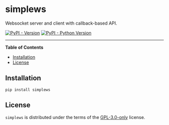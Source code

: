 # simplews

Websocket server and client with callback-based API.

[![PyPI - Version](https://img.shields.io/pypi/v/simplews.svg)](https://pypi.org/project/simplews)
[![PyPI - Python Version](https://img.shields.io/pypi/pyversions/simplews.svg)](https://pypi.org/project/simplews)

-----

**Table of Contents**

- [Installation](#installation)
- [License](#license)

## Installation

```console
pip install simplews
```

## License

`simplews` is distributed under the terms of the [GPL-3.0-only](https://spdx.org/licenses/GPL-3.0-only.html) license.
